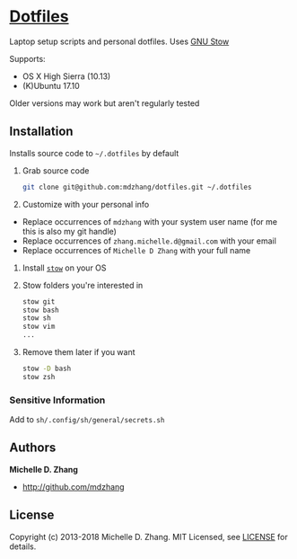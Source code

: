 # [Dotfiles](https://dotfiles.github.io/)

Laptop setup scripts and personal dotfiles. Uses [GNU Stow][stow]

Supports:

* OS X High Sierra (10.13)
* (K)Ubuntu 17.10

Older versions may work but aren't regularly tested

## Installation

Installs source code to `~/.dotfiles` by default

1. Grab source code
    ```sh
    git clone git@github.com:mdzhang/dotfiles.git ~/.dotfiles
    ```

1. Customize with your personal info
  - Replace occurrences of `mdzhang` with your system user name (for me this is also my git handle)
  - Replace occurrences of `zhang.michelle.d@gmail.com` with your email
  - Replace occurrences of `Michelle D Zhang` with your full name

1. Install [`stow`][stow] on your OS

1. Stow folders you're interested in
    ```sh
    stow git
    stow bash
    stow sh
    stow vim
    ...
    ```

1. Remove them later if you want
    ```sh
    stow -D bash
    stow zsh
    ```

### Sensitive Information

Add to `sh/.config/sh/general/secrets.sh`

## Authors

**Michelle D. Zhang**

  * <http://github.com/mdzhang>

## License

Copyright (c) 2013-2018 Michelle D. Zhang. MIT Licensed, see [LICENSE](LICENSE) for details.

[stow]: https://www.gnu.org/software/stow/manual/stow.html
